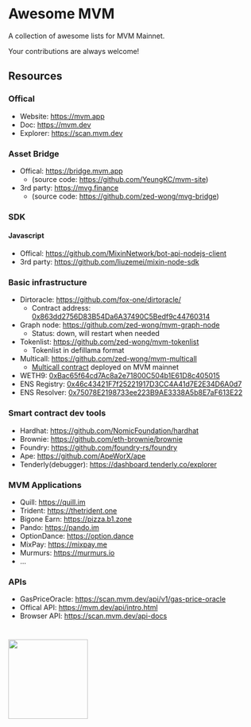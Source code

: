 # Awesome MVM

A collection of awesome lists for MVM Mainnet.

Your contributions are always welcome!

## Resources

### Offical

- Website: https://mvm.app
- Doc: https://mvm.dev
- Explorer: https://scan.mvm.dev

### Asset Bridge

- Offical: https://bridge.mvm.app  
  - (source code: https://github.com/YeungKC/mvm-site)
- 3rd party: https://mvg.finance
  - (source code: https://github.com/zed-wong/mvg-bridge)

### SDK

#### Javascript
- Offical: https://github.com/MixinNetwork/bot-api-nodejs-client
- 3rd party: https://github.com/liuzemei/mixin-node-sdk


### Basic infrastructure

- Dirtoracle: https://github.com/fox-one/dirtoracle/
  - Contract address: [0x863dd2756D83B54Da6A37490C5Bedf9c44760314](https://scan.mvm.dev/address/0x863dd2756D83B54Da6A37490C5Bedf9c44760314)
- Graph node: https://github.com/zed-wong/mvm-graph-node
  - Status: down, will restart when needed
- Tokenlist: https://github.com/zed-wong/mvm-tokenlist
  - Tokenlist in defillama format
- Multicall: https://github.com/zed-wong/mvm-multicall
  - [Multicall contract](https://github.com/mds1/multicall) deployed on MVM mainnet
- WETH9: [0xBac65f64cd7Ac8a2e71800C504b1E61D8c405015](https://scan.mvm.dev/address/0xBac65f64cd7Ac8a2e71800C504b1E61D8c405015)
- ENS Registry: [0x46c43421F7f25221917D3CC4A41d7E2E34D6A0d7](https://scan.mvm.dev/address/0x46c43421F7f25221917D3CC4A41d7E2E34D6A0d7)
- ENS Resolver: [0x75078E2198733ee223B9AE3338A5b8E7aF613E22](https://scan.mvm.dev/address/0x75078E2198733ee223B9AE3338A5b8E7aF613E22)

### Smart contract dev tools

- Hardhat: https://github.com/NomicFoundation/hardhat
- Brownie: https://github.com/eth-brownie/brownie
- Foundry: https://github.com/foundry-rs/foundry
- Ape: https://github.com/ApeWorX/ape
- Tenderly(debugger): https://dashboard.tenderly.co/explorer

### MVM Applications

- Quill: https://quill.im
- Trident: https://thetrident.one
- Bigone Earn: https://pizza.b1.zone
- Pando: https://pando.im
- OptionDance: https://option.dance
- MixPay: https://mixpay.me
- Murmurs: https://murmurs.io
- ...

### APIs

- GasPriceOracle: https://scan.mvm.dev/api/v1/gas-price-oracle
- Offical API: https://mvm.dev/api/intro.html
- Browser API: https://scan.mvm.dev/api-docs

#

<a href="https://mvm.app/"><img align="left" width="160px" src="https://scan.mvm.dev/images/mvm-logo-df43b7ab7c6a8fdcef3cefb89e854f9b.svg"></a>
